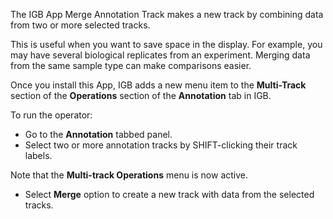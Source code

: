 The IGB App Merge Annotation Track makes a new track by combining data from two or more selected tracks.  

This is useful when you want to save space in the display. For example, you may have several biological replicates from an experiment. Merging data from the same sample type can make comparisons easier.

Once you install this App, IGB adds a new menu item to the **Multi-Track** section of the **Operations** section of the **Annotation** tab in IGB.

To run the operator:

* Go to the **Annotation** tabbed panel.
* Select two or more annotation tracks by SHIFT-clicking their track labels.

Note that the **Multi-track Operations** menu is now active.

* Select **Merge** option to create a new track with data from the selected tracks.
